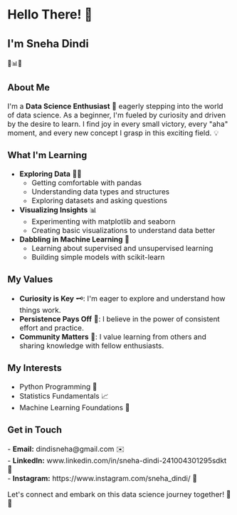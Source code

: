 <h1 style="font-size: 28px;">Hello There! 👋</h1>

<h2 style="font-size: 24px;">I'm Sneha Dindi</h2>

🔬📊🧠

<h3 style="font-size: 20px;">About Me</h3>
<p style="font-size: 16px;">I'm a <strong>Data Science Enthusiast</strong> 🌱 eagerly stepping into the world of data science. As a beginner, I'm fueled by curiosity and driven by the desire to learn. I find joy in every small victory, every "aha" moment, and every new concept I grasp in this exciting field. 💡</p>

<h3 style="font-size: 20px;">What I'm Learning</h3>
<ul style="font-size: 16px;">
  <li><strong>Exploring Data</strong> 🕵️‍♂️
    <ul>
      <li>Getting comfortable with pandas</li>
      <li>Understanding data types and structures</li>
      <li>Exploring datasets and asking questions</li>
    </ul>
  </li>
  <li><strong>Visualizing Insights</strong> 📊
    <ul>
      <li>Experimenting with matplotlib and seaborn</li>
      <li>Creating basic visualizations to understand data better</li>
    </ul>
  </li>
  <li><strong>Dabbling in Machine Learning</strong> 🤖
    <ul>
      <li>Learning about supervised and unsupervised learning</li>
      <li>Building simple models with scikit-learn</li>
    </ul>
  </li>
</ul>

<h3 style="font-size: 20px;">My Values</h3>
<ul style="font-size: 16px;">
  <li><strong>Curiosity is Key</strong> 🗝️: I'm eager to explore and understand how things work.</li>
  <li><strong>Persistence Pays Off</strong> 🚀: I believe in the power of consistent effort and practice.</li>
  <li><strong>Community Matters</strong> 🌟: I value learning from others and sharing knowledge with fellow enthusiasts.</li>
</ul>

<h3 style="font-size: 20px;">My Interests</h3>
<ul style="font-size: 16px;">
  <li>Python Programming 🐍</li>
  <li>Statistics Fundamentals 📈</li>
  <li>Machine Learning Foundations 🤖</li>
</ul>

<h3 style="font-size: 20px;">Get in Touch</h3>
<p style="font-size: 16px;">- <strong>Email:</strong> dindisneha@gmail.com ✉️<br>
- <strong>LinkedIn:</strong> www.linkedin.com/in/sneha-dindi-241004301295sdkt 🔗<br> - <strong>Instagram:</strong> https://www.instagram.com/sneha_dindi/ 📸</p>

<p style="font-size: 16px;">Let's connect and embark on this data science journey together! 🚀🌌</p>
